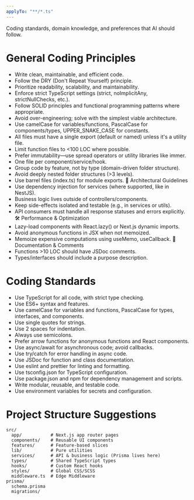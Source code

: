 ```yaml
---
applyTo: "**/*.ts"
---
```


Coding standards, domain knowledge, and preferences that AI should follow.

# General Coding Principles

- Write clean, maintainable, and efficient code.
- Follow the DRY (Don't Repeat Yourself) principle.
- Prioritize readability, scalability, and maintainability.
- Enforce strict TypeScript settings (strict, noImplicitAny, strictNullChecks, etc.).
- Follow SOLID principles and functional programming patterns where appropriate.
- Avoid over-engineering; solve with the simplest viable architecture.
- Use camelCase for variables/functions, PascalCase for components/types, UPPER_SNAKE_CASE for constants.
- All files must have a single export (default or named) unless it's a utility file.
- Limit function files to <100 LOC where possible.
- Prefer immutability—use spread operators or utility libraries like immer.
- One file per component/service/hook.
- Group code by feature, not by type (domain-driven folder structure).
- Avoid deeply nested folder structures (>3 levels).
- Use barrel files (index.ts) for module exports.
  🧠 Architectural Guidelines
- Use dependency injection for services (where supported, like in NestJS).
- Business logic lives outside of controllers/components.
- Keep side-effects isolated and testable (e.g., in services or utils).
- API consumers must handle all response statuses and errors explicitly.
  🛠️ Performance & Optimization
- Lazy-load components with React.lazy() or Next.js dynamic imports.
- Avoid anonymous functions in JSX when not memoized.
- Memoize expensive computations using useMemo, useCallback.
  💬 Documentation & Comments
- Functions >10 LOC should have JSDoc comments.
- Types/interfaces should include a purpose description.

# Coding Standards

- Use TypeScript for all code, with strict type checking.
- Use ES6+ syntax and features.
- Use camelCase for variables and functions, PascalCase for types, interfaces, and components.
- Use single quotes for strings.
- Use 2 spaces for indentation.
- Always use semicolons.
- Prefer arrow functions for anonymous functions and React components.
- Use async/await for asynchronous code; avoid callbacks.
- Use try/catch for error handling in async code.
- Use JSDoc for function and class documentation.
- Use eslint and prettier for linting and formatting.
- Use tsconfig.json for TypeScript configuration.
- Use package.json and npm for dependency management and scripts.
- Write modular, reusable, and testable code.
- Use environment variables for secrets and configuration.

# Project Structure Suggestions

```
src/
  app/           # Next.js app router pages
  components/    # Reusable UI components
  features/      # Feature-based slices
  lib/           # Pure utilities
  services/      # API & business logic (Prisma lives here)
  types/         # Shared TypeScript types
  hooks/         # Custom React hooks
  styles/        # Global CSS/SCSS
  middleware.ts  # Edge Middleware
prisma/
  schema.prisma
  migrations/
```
